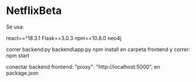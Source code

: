# NetflixBeta

Se usa:

react==^18.3.1
Flask==3.0.3
npm==10.8.0
neo4j

correr backend:py backend\app.py
npm install en carpeta frontend y correr: npm start


conectar backend frontend:
"proxy": "http://localhost:5000", en package.json